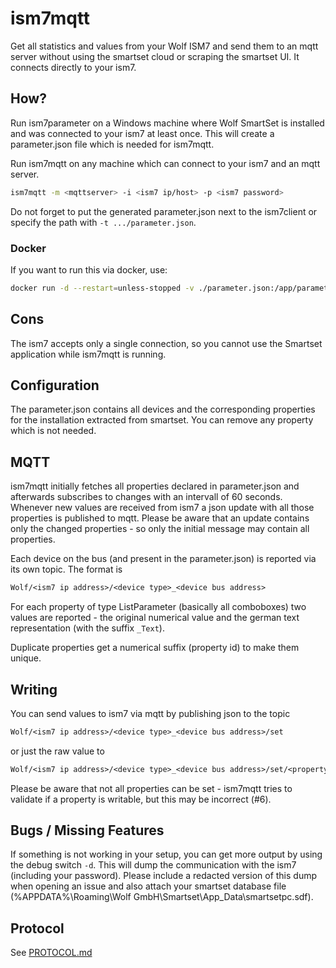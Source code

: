 # ism7mqtt

Get all statistics and values from your Wolf ISM7 and send them to an mqtt server without using the smartset cloud or scraping the smartset UI. It connects directly to your ism7.

## How?

Run ism7parameter on a Windows machine where Wolf SmartSet is installed and was connected to your ism7 at least once. This will create a parameter.json file which is needed for ism7mqtt.

Run ism7mqtt on any machine which can connect to your ism7 and an mqtt server.

```sh
ism7mqtt -m <mqttserver> -i <ism7 ip/host> -p <ism7 password>
```

Do not forget to put the generated parameter.json next to the ism7client or specify the path with `-t .../parameter.json`.

### Docker

If you want to run this via docker, use:

```sh
docker run -d --restart=unless-stopped -v ./parameter.json:/app/parameter.json -e ISM7_MQTTHOST=<mqttserver> -e ISM7_IP=<ism7 ip/host> -e ISM7_PASSWORD=<ism7 password> zivillian/ism7mqtt:latest
```

## Cons

The ism7 accepts only a single connection, so you cannot use the Smartset application while ism7mqtt is running.

## Configuration

The parameter.json contains all devices and the corresponding properties for the installation extracted from smartset. You can remove any property which is not needed.

## MQTT

ism7mqtt initially fetches all properties declared in parameter.json and afterwards subscribes to changes with an intervall of 60 seconds. Whenever new values are received from ism7 a json update with all those properties is published to mqtt. Please be aware that an update contains only the changed properties - so only the initial message may contain all properties.

Each device on the bus (and present in the parameter.json) is reported via its own topic. The format is

```txt
Wolf/<ism7 ip address>/<device type>_<device bus address>
```

For each property of type ListParameter (basically all comboboxes) two values are reported - the original numerical value and the german text representation (with the suffix `_Text`).

Duplicate properties get a numerical suffix (property id) to make them unique.

## Writing

You can send values to ism7 via mqtt by publishing json to the topic

```txt
Wolf/<ism7 ip address>/<device type>_<device bus address>/set
```

or just the raw value to

```txt
Wolf/<ism7 ip address>/<device type>_<device bus address>/set/<property name>
```

Please be aware that not all properties can be set - ism7mqtt tries to validate if a property is writable, but this may be incorrect (#6).

## Bugs / Missing Features

If something is not working in your setup, you can get more output by using the debug switch `-d`. This will dump the communication with the ism7 (including your password). Please include a redacted version of this dump when opening an issue and also attach your smartset database file (%APPDATA%\Roaming\Wolf GmbH\Smartset\App_Data\smartsetpc.sdf).

## Protocol

See [PROTOCOL.md](PROTOCOL.md)
